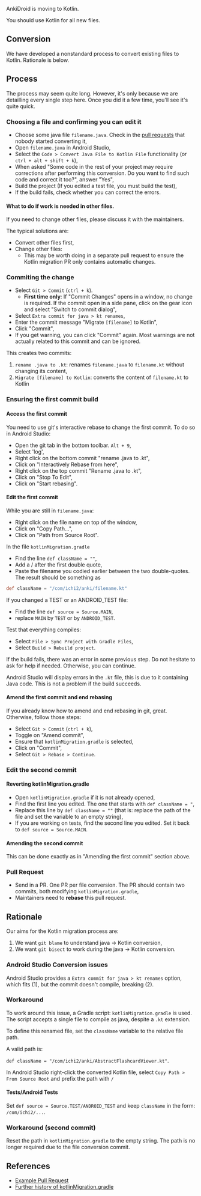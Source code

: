 AnkiDroid is moving to Kotlin.

You should use Kotlin for all new files.

## Conversion

We have developed a nonstandard process to convert existing files to Kotlin. Rationale is below.

## Process

The process may seem quite long. However, it's only because we are detailling every single step here. Once you did it a few time, you'll see it's quite quick.

### Choosing a file and confirming you can edit it

* Choose some java file `filename.java`. Check in the [pull requests](https://github.com/ankidroid/Anki-Android/pulls) that nobody started converting it,
* Open `filename.java` in Android Studio,
* Select the `Code > Convert Java File to Kotlin File` functionality (or `ctrl + alt + shift + k`),
* When asked "Some code in the rest of your project may require corrections after performing this conversion. Do you want to find such code and correct it too?", answer "Yes",
* Build the project (If you edited a test file, you must build the test),
* If the build fails, check whether you can correct the errors. 

#### What to do if work is needed in other files.


If you need to change other files, please discuss it with the maintainers.

The typical solutions are:

* Convert other files first,
* Change other files:
   *  This may be worth doing in a separate pull request to ensure the Kotlin migration PR only contains automatic changes.

### Commiting the change

* Select `Git > Commit` (`ctrl + k`).
  * **First time only**: If "Commit Changes" opens in a window, no change is required. If the commit open in a side pane, click on the gear icon and select "Switch to commit dialog",
* Select `Extra commit for java > kt renames`,
* Enter the commit message "Migrate `[filename]` to Kotlin",
* Click "Commit",
* If you get warning, you can click "Commit" again. Most warnings are not actually related to this commit and can be ignored. 

This creates two commits:

1. `rename .java to .kt`: renames `filename.java` to `filename.kt` without changing its content,
2. `Migrate [filename] to Kotlin`: converts the content of `filename.kt` to Kotlin

### Ensuring the first commit build

#### Access the first commit
You need to use git's interactive rebase to change the first commit. To do so in Android Studio:

* Open the git tab in the bottom toolbar. `Alt + 9`,
* Select 'log',
* Right click on the bottom commit "rename .java to .kt",
* Click on "Interactively Rebase from here",
* Right click on the top commit "Rename .java to .kt",
* Click on "Stop To Edit",
* Click on "Start rebasing".

#### Edit the first commit

While you are still in `filename.java`:
* Right click on the file name on top of the window,
* Click on "Copy Path…",
* Click on "Path from Source Root".

In the file `kotlinMigration.gradle`
* Find the line `def className = ""`,
* Add a / after the first double quote,
* Paste the filename you codied earlier between the two double-quotes.  The result should be something as
```gradle
def className = "/com/ichi2/anki/filename.kt"
```

If you changed a TEST or an ANDROID_TEST file:
* Find the line `def source = Source.MAIN`,
* replace `MAIN` by `TEST` or by `ANDROID_TEST`.

Test that everything compiles:
* Select `File > Sync Project with Gradle Files`,
* Select `Build > Rebuild project`.

If the build fails, there was an error in some previous step. Do not hesitate to ask for help if needed. Otherwise, you can continue. 

Android Studio will display errors in the `.kt` file, this is due to it containing Java code. This is not a problem if the build succeeds.

#### Amend the first commit and end rebasing

If you already know how to amend and end rebasing in git, great. Otherwise, follow those steps:

* Select `Git > Commit` (`ctrl + k`),
* Toggle on "Amend commit",
* Ensure that `kotlinMigration.gradle` is selected,
* Click on "Commit",
* Select `Git > Rebase > Continue`.

### Edit the second commit

#### Reverting kotlinMigration.gradle
* Open `kotlinMigration.gradle` if it is not already opened,
* Find the first line you edited. The one that starts with `def className = "`,
* Replace this line by `def className = ""` (that is: replace the path of the file and set the variable to an empty string),
* If you are working on tests, find the second line you edited. Set it back to `def source = Source.MAIN`.

#### Amending the second commit
This can be done exactly as in "Amending the first commit" section above.

### Pull Request
* Send in a PR. One PR per file conversion. The PR should contain two commits, both modifying `kotlinMigration.gradle`,
* Maintainers need to **rebase** this pull request.

## Rationale

Our aims for the Kotlin migration process are:

1. We want `git blame` to understand java -> Kotlin conversion,
2. We want `git bisect` to work during the java -> Kotlin conversion.

### Android Studio Conversion issues

Android Studio provides a `Extra commit for java > kt renames` option, which fits (1), but the commit doesn't compile, breaking (2).

### Workaround

To work around this issue, a Gradle script: `kotlinMigration.gradle` is used. The script accepts a single file to compile as java, despite a `.kt` extension.

To define this renamed file, set the `className` variable to the relative file path.

A valid path is:

`def className = "/com/ichi2/anki/AbstractFlashcardViewer.kt"`.

In Android Studio right-click the converted Kotlin file, select `Copy Path > From Source Root` and prefix the path with `/`


#### Tests/Android Tests

Set `def source = Source.TEST/ANDROID_TEST` and keep `className` in the form: `/com/ichi2/...`.

### Workaround (second commit)

Reset the path in `kotlinMigration.gradle` to the empty string. The path is no longer required due to the file conversion commit.

## References

* [Example Pull Request](https://github.com/ankidroid/Anki-Android/pull/9738/commits)
* [Further history of kotlinMigration.gradle](https://github.com/ankidroid/Anki-Android/pull/9480)